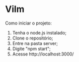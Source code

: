 # Vilm

Como iniciar o projeto:

1. Tenha o node.js instalado;
2. Clone o repositório;
3. Entre na pasta server;
4. Digite "npm start";
5. Acesse http://localhost:3000/
